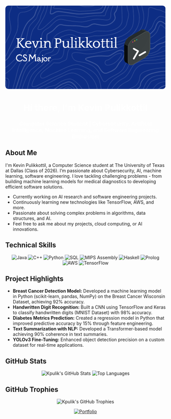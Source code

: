 <!-- Dark Mode Banner Image -->

<p align="center">
  <img src="./Assets/github-header-image.png" alt="Kevin Pulikkottil Banner" />
</p>

<h1 align="center" style="color: #ffffff;">Hi there, I'm Kevin Pulikkottil</h1>
<h3 align="center" style="color: #ffffff;">Computer Science Student | Cybersecurity, Artifical Intelligence, Machine Learning, and Software Engineering Enthusiast</h3>

<!-- About Me Section -->

## About Me

I'm Kevin Pulikkottil, a Computer Science student at The University of Texas at Dallas (Class of 2026). I’m passionate about Cybersecurity, AI, machine learning, software engineering. I love tackling challenging problems - from building machine learning models for medical diagnostics to developing efficient software solutions.

- Currently working on AI research and software engineering projects.
- Continuously learning new technologies like TensorFlow, AWS, and more.
- Passionate about solving complex problems in algorithms, data structures, and AI.
- Feel free to ask me about my projects, cloud computing, or AI innovations.

<!-- Technical Skills -->

## Technical Skills

<p align="center">
  <img src="https://img.shields.io/badge/Java-ED8B00?style=for-the-badge&logo=java&logoColor=white" alt="Java" />
  <img src="https://img.shields.io/badge/C++-00599C?style=for-the-badge&logo=c%2B%2B&logoColor=white" alt="C++" />
  <img src="https://img.shields.io/badge/Python-3776AB?style=for-the-badge&logo=python&logoColor=white" alt="Python" />
  <img src="https://img.shields.io/badge/SQL-4479A1?style=for-the-badge&logo=postgresql&logoColor=white" alt="SQL" />
  <img src="https://img.shields.io/badge/MIPS%20Assembly-FB8E00?style=for-the-badge&logo=asm&logoColor=white" alt="MIPS Assembly" />
  <img src="https://img.shields.io/badge/Haskell-5D4F85?style=for-the-badge&logo=haskell&logoColor=white" alt="Haskell" />
  <img src="https://img.shields.io/badge/Prolog-624230?style=for-the-badge&logo=&logoColor=white" alt="Prolog" />
  <img src="https://img.shields.io/badge/AWS-232F3E?style=for-the-badge&logo=amazon-aws&logoColor=white" alt="AWS" />
  <img src="https://img.shields.io/badge/TensorFlow-FF6F00?style=for-the-badge&logo=tensorflow&logoColor=white" alt="TensorFlow" />
</p>

<!-- Project Highlights -->

## Project Highlights

- **Breast Cancer Detection Model:** Developed a machine learning model in Python (scikit-learn, pandas, NumPy) on the Breast Cancer Wisconsin Dataset, achieving 92% accuracy.
- **Handwritten Digit Recognition:** Built a CNN using TensorFlow and Keras to classify handwritten digits (MNIST Dataset) with 98% accuracy.
- **Diabetes Metrics Prediction:** Created a regression model in Python that improved predictive accuracy by 15% through feature engineering.
- **Text Summarization with NLP:** Developed a Transformer-based model achieving 90% coherence in text summaries.
- **YOLOv3 Fine-Tuning:** Enhanced object detection precision on a custom dataset for real-time applications.

<!-- GitHub Stats -->

## GitHub Stats

<p align="center">
  <img src="https://github-readme-stats.vercel.app/api?username=kpulik&show_icons=true&theme=dark" alt="Kpulik's GitHub Stats" />
  <img src="https://github-readme-stats.vercel.app/api/top-langs/?username=kpulik&layout=compact&theme=dark" alt="Top Languages" />
</p>

<!-- GitHub Trophies -->

## GitHub Trophies

<p align="center">
  <img src="https://github-profile-trophy.vercel.app/?username=kpulik&column=7" alt="Kpulik's GitHub Trophies" />
</p>


<p align="center">
  <a href="https://kpulik.github.io/Portfolio/" target="_blank">
    <img src="https://img.shields.io/badge/Portfolio-Visit%20My%20Work-blue?style=for-the-badge" alt="Portfolio" />
  </a>
</p>
<!-- Banner Image -->
